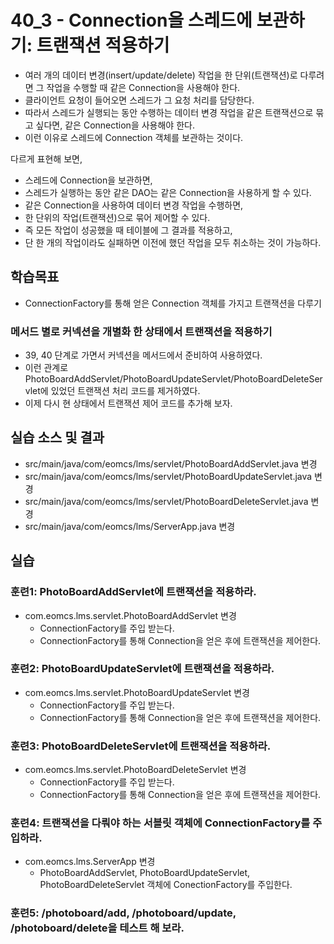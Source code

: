 # 40_3 - Connection을 스레드에 보관하기: 트랜잭션 적용하기

- 여러 개의 데이터 변경(insert/update/delete) 작업을 한 단위(트랜잭션)로 
  다루려면 그 작업을 수행할 때 같은 Connection을 사용해야 한다.
- 클라이언트 요청이 들어오면 스레드가 그 요청 처리를 담당한다.
- 따라서 스레드가 실행되는 동안 수행하는 데이터 변경 작업을 
  같은 트랜잭션으로 묶고 싶다면, 같은 Connection을 사용해야 한다.
- 이런 이유로 스레드에 Connection 객체를 보관하는 것이다.

다르게 표현해 보면,
- 스레드에 Connection을 보관하면,
- 스레드가 실행하는 동안 같은 DAO는 같은 Connection을 사용하게 할 수 있다.
- 같은 Connection을 사용하여 데이터 변경 작업을 수행하면,
- 한 단위의 작업(트랜잭션)으로 묶어 제어할 수 있다.
- 즉 모든 작업이 성공했을 때 테이블에 그 결과를 적용하고,
- 단 한 개의 작업이라도 실패하면 이전에 했던 작업을 모두 취소하는 것이 가능하다.  

## 학습목표

- ConnectionFactory를 통해 얻은 Connection 객체를 가지고 트랜잭션을 다루기

### 메서드 별로 커넥션을 개별화 한 상태에서 트랜잭션을 적용하기 

- 39, 40 단계로 가면서 커넥션을 메서드에서 준비하여 사용하였다.
- 이런 관계로 PhotoBoardAddServlet/PhotoBoardUpdateServlet/PhotoBoardDeleteServlet에 
  있었던 트랜잭션 처리 코드를 제거하였다.
- 이제 다시 현 상태에서 트랜잭션 제어 코드를 추가해 보자.

## 실습 소스 및 결과

- src/main/java/com/eomcs/lms/servlet/PhotoBoardAddServlet.java 변경
- src/main/java/com/eomcs/lms/servlet/PhotoBoardUpdateServlet.java 변경
- src/main/java/com/eomcs/lms/servlet/PhotoBoardDeleteServlet.java 변경
- src/main/java/com/eomcs/lms/ServerApp.java 변경

## 실습  

### 훈련1: PhotoBoardAddServlet에 트랜잭션을 적용하라.

- com.eomcs.lms.servlet.PhotoBoardAddServlet 변경
  - ConnectionFactory를 주입 받는다.
  - ConnectionFactory를 통해 Connection을 얻은 후에 트랜잭션을 제어한다.

### 훈련2: PhotoBoardUpdateServlet에 트랜잭션을 적용하라.

- com.eomcs.lms.servlet.PhotoBoardUpdateServlet 변경
  - ConnectionFactory를 주입 받는다.
  - ConnectionFactory를 통해 Connection을 얻은 후에 트랜잭션을 제어한다.
  
### 훈련3: PhotoBoardDeleteServlet에 트랜잭션을 적용하라.

- com.eomcs.lms.servlet.PhotoBoardDeleteServlet 변경
  - ConnectionFactory를 주입 받는다.
  - ConnectionFactory를 통해 Connection을 얻은 후에 트랜잭션을 제어한다.

### 훈련4: 트랜잭션을 다뤄야 하는 서블릿 객체에 ConnectionFactory를 주입하라.

- com.eomcs.lms.ServerApp 변경
  - PhotoBoardAddServlet, PhotoBoardUpdateServlet, PhotoBoardDeleteServlet 객체에
    ConectionFactory를 주입한다.

### 훈련5: /photoboard/add, /photoboard/update, /photoboard/delete을 테스트 해 보라.